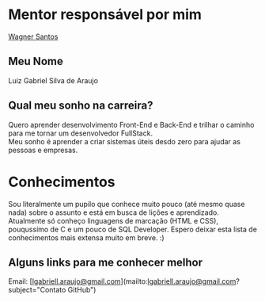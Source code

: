 # Mentor responsável por mim

[Wagner Santos](/profiles/mentors/profiles/wagner_santos.md)

## Meu Nome

Luiz Gabriel Silva de Araujo

## Qual meu sonho na carreira?

Quero aprender desenvolvimento Front-End e Back-End e trilhar o caminho para me tornar um desenvolvedor FullStack.  
Meu sonho é aprender a criar sistemas úteis desdo zero para ajudar as pessoas e empresas.

# Conhecimentos

Sou literalmente um pupilo que conhece muito pouco (até mesmo quase nada) sobre o assunto e está em busca de lições e aprendizado.
Atualmente só conheço linguagens de marcação (HTML e CSS), pouqussímo de C e um pouco de SQL Developer.
Espero deixar esta lista  de conhecimentos mais extensa muito em breve. :) 

## Alguns links para me conhecer melhor

Email: [lgabriell.araujo@gmail.com](mailto:lgabriell.araujo@gmail.com?subject="Contato GitHub")
